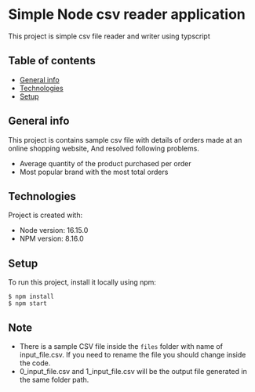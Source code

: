 # Simple Node csv reader application
This project is simple csv file reader and writer using typscript

## Table of contents
* [General info](#general-info)
* [Technologies](#technologies)
* [Setup](#setup)


## General info
This project is contains sample csv file with details of orders made at an online shopping website, And resolved following problems.
* Average quantity of the product purchased per order
* Most popular brand with the most total orders
	
## Technologies
Project is created with:
* Node version: 16.15.0
* NPM version: 8.16.0
	
## Setup
To run this project, install it locally using npm:

```
$ npm install
$ npm start
```

## Note
* There is a sample CSV file inside the `files` folder with name of input_file.csv. If you need to rename the file you should change inside the code.
* 0_input_file.csv and 1_input_file.csv will be the output file generated in the same folder path.

